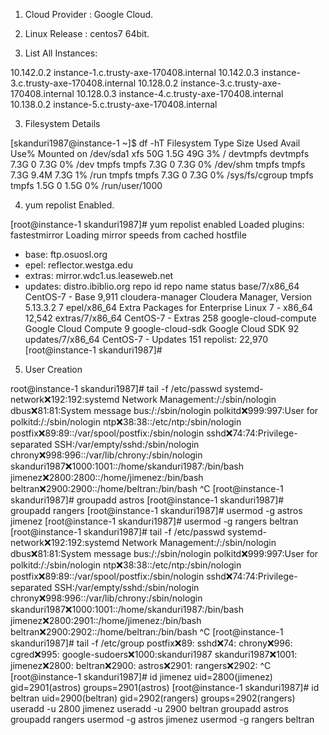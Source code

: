 
 
1. Cloud Provider : Google Cloud.

2. Linux Release : centos7 64bit.

3. List All Instances:
 
 10.142.0.2 instance-1.c.trusty-axe-170408.internal
 10.142.0.3 instance-3.c.trusty-axe-170408.internal
 10.128.0.2 instance-3.c.trusty-axe-170408.internal
 10.128.0.3 instance-4.c.trusty-axe-170408.internal
 10.138.0.2 instance-5.c.trusty-axe-170408.internal

3. Filesystem Details 

[skanduri1987@instance-1 ~]$ df -hT
Filesystem     Type      Size  Used Avail Use% Mounted on
/dev/sda1      xfs        50G  1.5G   49G   3% /
devtmpfs       devtmpfs  7.3G     0  7.3G   0% /dev
tmpfs          tmpfs     7.3G     0  7.3G   0% /dev/shm
tmpfs          tmpfs     7.3G  9.4M  7.3G   1% /run
tmpfs          tmpfs     7.3G     0  7.3G   0% /sys/fs/cgroup
tmpfs          tmpfs     1.5G     0  1.5G   0% /run/user/1000

4. yum repolist Enabled. 

[root@instance-1 skanduri1987]# yum repolist enabled
Loaded plugins: fastestmirror
Loading mirror speeds from cached hostfile
 * base: ftp.osuosl.org
 * epel: reflector.westga.edu
 * extras: mirror.wdc1.us.leaseweb.net
 * updates: distro.ibiblio.org
repo id                                                                     repo name                                                                                             status
base/7/x86_64                                                               CentOS-7 - Base                                                                                        9,911
cloudera-manager                                                            Cloudera Manager, Version 5.13.3.2                                                                         7
epel/x86_64                                                                 Extra Packages for Enterprise Linux 7 - x86_64                                                        12,542
extras/7/x86_64                                                             CentOS-7 - Extras                                                                                        258
google-cloud-compute                                                        Google Cloud Compute                                                                                       9
google-cloud-sdk                                                            Google Cloud SDK                                                                                          92
updates/7/x86_64                                                            CentOS-7 - Updates                                                                                       151
repolist: 22,970
[root@instance-1 skanduri1987]# 

5. User Creation

root@instance-1 skanduri1987]# tail -f /etc/passwd
systemd-network:x:192:192:systemd Network Management:/:/sbin/nologin
dbus:x:81:81:System message bus:/:/sbin/nologin
polkitd:x:999:997:User for polkitd:/:/sbin/nologin
ntp:x:38:38::/etc/ntp:/sbin/nologin
postfix:x:89:89::/var/spool/postfix:/sbin/nologin
sshd:x:74:74:Privilege-separated SSH:/var/empty/sshd:/sbin/nologin
chrony:x:998:996::/var/lib/chrony:/sbin/nologin
skanduri1987:x:1000:1001::/home/skanduri1987:/bin/bash
jimenez:x:2800:2800::/home/jimenez:/bin/bash
beltran:x:2900:2900::/home/beltran:/bin/bash
^C
[root@instance-1 skanduri1987]# groupadd astros
[root@instance-1 skanduri1987]# groupadd rangers
[root@instance-1 skanduri1987]# usermod -g astros jimenez
[root@instance-1 skanduri1987]# usermod -g rangers beltran 
[root@instance-1 skanduri1987]# tail -f /etc/passwd
systemd-network:x:192:192:systemd Network Management:/:/sbin/nologin
dbus:x:81:81:System message bus:/:/sbin/nologin
polkitd:x:999:997:User for polkitd:/:/sbin/nologin
ntp:x:38:38::/etc/ntp:/sbin/nologin
postfix:x:89:89::/var/spool/postfix:/sbin/nologin
sshd:x:74:74:Privilege-separated SSH:/var/empty/sshd:/sbin/nologin
chrony:x:998:996::/var/lib/chrony:/sbin/nologin
skanduri1987:x:1000:1001::/home/skanduri1987:/bin/bash
jimenez:x:2800:2901::/home/jimenez:/bin/bash
beltran:x:2900:2902::/home/beltran:/bin/bash
^C
[root@instance-1 skanduri1987]# tail -f /etc/group
postfix:x:89:
sshd:x:74:
chrony:x:996:
cgred:x:995:
google-sudoers:x:1000:skanduri1987
skanduri1987:x:1001:
jimenez:x:2800:
beltran:x:2900:
astros:x:2901:
rangers:x:2902:
^C
[root@instance-1 skanduri1987]# id jimenez
uid=2800(jimenez) gid=2901(astros) groups=2901(astros)
[root@instance-1 skanduri1987]# id beltran
uid=2900(beltran) gid=2902(rangers) groups=2902(rangers)
useradd -u 2800 jimenez
useradd -u 2900 beltran
groupadd astros
groupadd rangers
usermod -g astros jimenez
usermod -g rangers beltran
 
